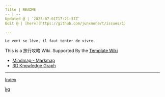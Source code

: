 ```yaml
---
Title | README
-- | --
Updated @ | `2023-07-01T17:21:37Z`
Edit @ | [here](https://github.com/junxnone/t/issues/1)

---
```

`Le vent se lève, ‌‍‍‌‍​‌‌‍​‍‌‌‌‌​‌‌‍‍‍​‌‍‍‍‍​‌‍‍‍‍​‌‍‍‌‍​‌‌‍​‍‍‌‌‌​‌‌‍‍‍​‌‌‌‍‍​‌‍‍‍‍​‌‍‍‌‍​‌‌‍​‌‌‌‌‍​‌‌‍‌​‍‌‌‌‌​‍‍‍‍‍​‍‍‍​‍‌​‌​‌‌‌​‌‌‌‌​‌‌‍il faut tenter de vivre.`



This is a 旅行攻略 Wiki. Supported By the [Template Wiki](https://junxnone.github.io/twiki/#/)


- [Mindmap - Markmap](https://junxnone.github.io/t/markmap.html?md=https://junxnone.github.io/t/_sidebar.md)
- [3D Knowledge Graph](https://junxnone.github.io/jstools/3dkg/?json=https://junxnone.github.io/t/kg.json)

---

[Index](_sidebar.md ':include')

[kg](https://junxnone.github.io/jstools/3dkg/?json=https://junxnone.github.io/t/kg.json ':include :type=iframe width=100% height=800px')

